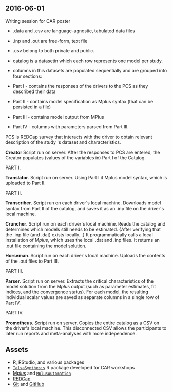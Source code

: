 2016-06-01
-------------------
Writing session for CAR poster



- .data and .csv are language-agnostic, tabulated data files
- .inp and .out are free-form, text file

- .csv belong to both private and public.

- catalog is a datasetin which each row represents one model per study.
- columns in this datasets are populated sequentially and are grouped into four sections:
- Part I - contains the responses  of the drivers to the PCS as they described their data
- Part II - contains model specification as Mplus syntax (that can be persisted in a file)
- Part III - contains model output from MPlus
- Part IV - columns with parameters parsed from Part III.


PCS is REDCap survey that interacts with the driver to obtain relevant description of the study 's dataset and characteristics.

**Creator** Script run on server. After the responses to PCS are entered, the Creator populates (values of the variables in) Part I of the Catalog.

PART I.

**Translator**. Script run on server. Using Part I it Mplus model syntax, which is uploaded to Part II.

PART II.

**Transcriber**. Script run on each driver's local machine.  Downloads model syntax from Part II of the catalog, and saves it as an .inp file on the driver's local machine.

**Cruncher**. Script run on each driver's local machine.  Reads the catalog and determines which models still needs to be estimated.  {After verifying that the .inp file (and .dat) exists locally...}  It programmatically calls a local installation of M*plus*, which uses the local .dat and .inp files.  It returns an .out file containing the model solution.

**Horseman**. Script run on each driver's local machine.  Uploads the contents of the .out files to Part III.

PART III.

**Parser**. Script run on server.  Extracts the critical characteristics of the model solution from the M*plus* output (such as parameter estimates, fit indices, and the convergence status).  For each model, the resulting individual scalar values are saved as separate columns in a single row of Part IV.

PART IV.

**Prometheus**. Script run on server.  Copies the entire catalog as a CSV on the driver's local machine.  This disconnected CSV allows the participants to later run reports and meta-analyses with more independence.


Assets
----------------------

* R, RStudio, and various packages
* [`IalsaSynthesis`](https://github.com/IALSA/IalsaSynthesis) R package developed for CAR workshops
* [M*plus*](https://www.statmodel.com/) and [`MplusAutomation`](https://github.com/michaelhallquist/MplusAutomation)
* [REDCap](http://projectredcap.org/)
* [Git](https://git-scm.com/) and [GitHub](https://github.com/)
